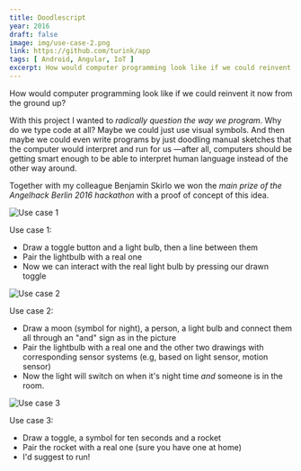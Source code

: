 ```yaml
---
title: Doodlescript
year: 2016
draft: false
image: img/use-case-2.png
link: https://github.com/turink/app
tags: [ Android, Angular, IoT ]
excerpt: How would computer programming look like if we could reinvent it now from the ground up?
---
```

How would computer programming look like if we could reinvent it now from the ground up?

With this project I wanted to <em>radically question the way we program</em>. Why do we type code at all? Maybe we could just use visual symbols. And then maybe we could even write programs by just doodling manual sketches that the computer would interpret and run for us —after all, computers should be getting smart enough to be able to interpret human language instead of the other way around.

Together with my colleague Benjamin Skirlo we won the <em>main prize of the Angelhack Berlin 2016 hackathon</em> with a proof of concept of this idea.

<img class="use-case-image" alt="Use case 1" src="img/doodlescript-01.png">

Use case 1:

- Draw a toggle button and a light bulb, then a line between them
- Pair the lightbulb with a real one
- Now we can interact with the real light bulb by pressing our drawn toggle

<img class="use-case-image" alt="Use case 2" src="img/doodlescript-02.png">

Use case 2:

- Draw a moon (symbol for night), a person, a light bulb and connect them all through an "and" sign as in the picture
- Pair the lightbulb with a real one and the other two drawings with corresponding sensor systems (e.g, based on light sensor, motion sensor)
- Now the light will switch on when it's night time _and_ someone is in the room.

<img class="use-case-image" alt="Use case 3" src="img/doodlescript-03.png">

Use case 3:

- Draw a toggle, a symbol for ten seconds and a rocket
- Pair the rocket with a real one (sure you have one at home)
- I'd suggest to run!
